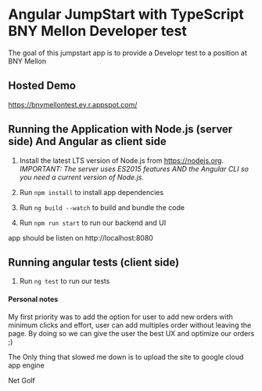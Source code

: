 # Angular JumpStart with TypeScript BNY Mellon Developer test

The goal of this jumpstart app is to provide a Developr test to a position at BNY Mellon

## Hosted Demo

https://bnymellontest.ey.r.appspot.com/

## Running the Application with Node.js (server side) And Angular as client side

1. Install the latest LTS version of Node.js from https://nodejs.org. *IMPORTANT: The server uses ES2015 features AND the Angular CLI so you need a current version of Node.js.*

1. Run `npm install` to install app dependencies

1. Run `ng build --watch` to build and bundle the code

1. Run `npm run start` to run our backend and UI

app should be listen on  http://localhost:8080
## Running angular tests (client side)

1. Run `ng test` to run our tests

#### Personal notes

My first priority was to add the option for user to add new orders with minimum clicks and effort, user can add multiples order without leaving the page.
By doing so we can give the user the best UX and optimize our orders ;)

The Only thing that slowed me down is to upload the site to google cloud app engine


Net Golf
